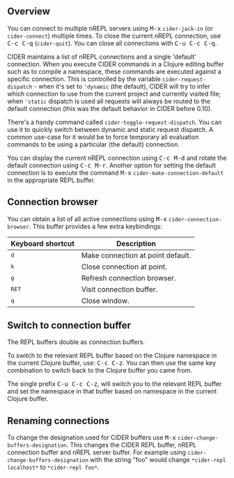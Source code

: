 ## Overview

You can connect to multiple nREPL servers using <kbd>M-x</kbd> `cider-jack-in`
(or `cider-connect`) multiple times.  To close the current nREPL connection, use
<kbd>C-c C-q</kbd> (`cider-quit`). You can close all connections with
<kbd>C-u C-c C-q</kbd>.

CIDER maintains a list of nREPL connections and a single 'default'
connection. When you execute CIDER commands in a Clojure editing buffer such as
to compile a namespace, these commands are executed against a specific
connection. This is controlled by the variable `cider-request-dispatch` - when
it's set to `'dynamic` (the default), CIDER will try to infer which connection
to use from the current project and currently visited file; when `'static`
dispatch is used all requests will always be routed to the default connection
(this was the default behavior in CIDER before 0.10).

There's a handy command called `cider-toggle-request-dispatch`. You can use it
to quickly switch between dynamic and static request dispatch. A common use-case
for it would be to force temporary all evaluation commands to be using a
particular (the default) connection.

You can display the current nREPL connection using <kbd>C-c M-d</kbd>
and rotate the default connection using <kbd>C-c M-r</kbd>. Another
option for setting the default connection is to execute the command
<kbd>M-x</kbd> `cider-make-connection-default` in the appropriate
REPL buffer.

## Connection browser

You can obtain a list of all active connections using <kbd>M-x</kbd>
`cider-connection-browser`. This buffer provides a few extra keybindings:

Keyboard shortcut               | Description
--------------------------------|-------------------------------
<kbd>d</kbd>                    | Make connection at point default.
<kbd>k</kbd>                    | Close connection at point.
<kbd>g</kbd>                    | Refresh connection browser.
<kbd>RET</kbd>                  | Visit connection buffer.
<kbd>q</kbd>                    | Close window.

## Switch to connection buffer

The REPL buffers double as connection buffers.

To switch to the relevant REPL buffer based on the Clojure namespace
in the current Clojure buffer, use: <kbd>C-c C-z</kbd>. You can then
use the same key combination to switch back to the Clojure buffer you
came from.

The single prefix <kbd>C-u C-c C-z</kbd>, will switch you to the
relevant REPL buffer and set the namespace in that buffer based on
namespace in the current Clojure buffer.

## Renaming connections

To change the designation used for CIDER buffers use <kbd>M-x</kbd>
`cider-change-buffers-designation`. This changes the CIDER REPL
buffer, nREPL connection buffer and nREPL server buffer. For example
using `cider-change-buffers-designation` with the string "foo" would
change `*cider-repl localhost*` to `*cider-repl foo*`.
